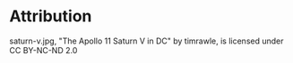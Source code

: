 # Attribution
saturn-v.jpg, "The Apollo 11 Saturn V in DC" by timrawle, is licensed under CC
BY-NC-ND 2.0

